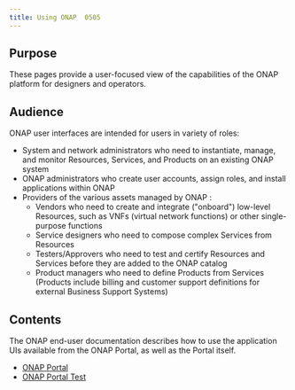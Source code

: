 ```yaml
---
title: Using ONAP  0505
---
```


## Purpose
These pages provide a user-focused view of the capabilities of the ONAP platform for designers and operators.

## Audience
ONAP user interfaces are intended for users in variety of roles:
* System and network administrators who need to instantiate, manage, and monitor Resources, Services, and Products on an existing ONAP system
* ONAP administrators who create user accounts, assign roles, and install applications within ONAP
* Providers of the various assets managed by ONAP :
  * Vendors who need to create and integrate ("onboard") low-level Resources, such as VNFs (virtual network functions) or other single-purpose functions
  * Service designers who need to compose complex Services from Resources
  * Testers/Approvers who need to test and certify Resources and Services before they are added to the ONAP catalog
  * Product managers who need to define Products from Services (Products include billing and customer support definitions for external Business Support Systems)
  
## Contents
The ONAP end-user documentation describes how to use the application UIs available from the ONAP Portal, as well as the Portal itself. 
* [ONAP Portal](/docs/concepts/add/portal/)
* [ONAP Portal Test](/docs/concepts/add/portal/portal_test)


